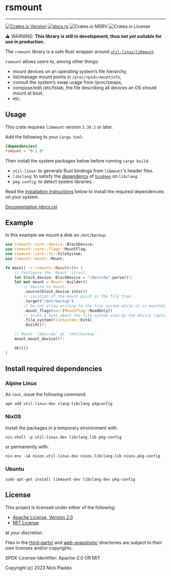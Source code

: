 # rsmount

----

[![Crates.io Version](https://img.shields.io/crates/v/rsmount?labelColor=%23222222&color=%23fdb42f)][1]
[![docs.rs](https://img.shields.io/docsrs/rsmount?labelColor=%23222222&color=%2322a884)][2]
![Crates.io MSRV](https://img.shields.io/crates/msrv/rsmount?labelColor=%23222222&color=%239c179e)
![Crates.io License](https://img.shields.io/crates/l/rsmount?labelColor=%23222222&color=%230d0887)

⚠️ WARNING: **This library is still in development, thus not yet suitable for
use in production.**

The `rsmount` library is a safe Rust wrapper around [`util-linux/libmount`][3].

`rsmount` allows users to, among other things:

- mount devices on an operating system’s file hierarchy,
- list/manage mount points in `/proc/<pid>/mountinfo`,
- consult the system’s swap usage from /proc/swaps,
- compose/edit /etc/fstab, the file describing all devices an OS should mount
  at boot.
- etc.

## Usage

This crate requires `libmount` version `2.39.2` or later.

Add the following to your `Cargo.toml`:

```toml
[dependencies]
rsmount = "0.1.0"
```

Then install the system packages below before running `cargo build`:

- `util-linux`: to generate Rust bindings from `libmount`'s header files.
- `libclang`: to satisfy the [dependency][4] of [`bindgen`][5] on `libclang`.
- `pkg-config`: to detect system libraries.

Read the [installation instructions](#install-required-dependencies) below to
install the required dependencies on your system.

[Documentation (docs.rs)][2]

## Example

In this example we mount a disk on `/mnt/backup`.

```rust
use rsmount::core::device::BlockDevice;
use rsmount::core::flags::MountFlag;
use rsmount::core::fs::FileSystem;
use rsmount::mount::Mount;

fn main() -> rsmount::Result<()> {
    // Configure the `Mount` struct.
    let block_device: BlockDevice = "/dev/vda".parse()?;
    let mut mount = Mount::builder()
        // Device to mount.
        .source(block_device.into())
        // Location of the mount point in the file tree.
        .target("/mnt/backup")
        // Do not allow writing to the file system while it is mounted.
        .mount_flags(vec![MountFlag::ReadOnly])
        // Gives a hint about the file system used by the device (optional).
        .file_system(FileSystem::Ext4)
        .build()?;

    // Mount `/dev/vda` at `/mnt/backup`.
    mount.mount_device()?;

    Ok(())
}

```

## Install required dependencies

### Alpine Linux

As `root`, issue the following command:

```console
apk add util-linux-dev clang-libclang pkgconfig
```

### NixOS

Install the packages in a temporary environment with:

```console
nix-shell -p util-linux.dev libclang.lib pkg-config
```

or permanently with:

```console
nix-env -iA nixos.util-linux.dev nixos.libclang.lib nixos.pkg-config
```

### Ubuntu

```console
sudo apt-get install libmount-dev libclang-dev pkg-config
```

## License

This project is licensed under either of the following:

- [Apache License, Version 2.0][6]
- [MIT License][7]

at your discretion.

Files in the [third-party/][8] and [web-snapshots/][9] directories are subject
to their own licenses and/or copyrights.

SPDX-License-Identifier: Apache-2.0 OR MIT

Copyright (c) 2023 Nick Piaddo

[1]: https://crates.io/crates/rsmount
[2]: https://docs.rs/rsmount
[3]: https://github.com/util-linux/util-linux/tree/master
[4]: https://rust-lang.github.io/rust-bindgen/requirements.html#clang
[5]: https://crates.io/crates/bindgen
[6]: https://www.apache.org/licenses/LICENSE-2.0
[7]: https://opensource.org/licenses/MIT
[8]: ./third-party/
[9]: ./web-snapshots/
